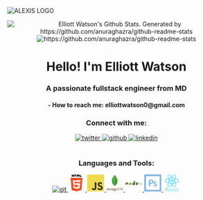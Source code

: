 ![ALEXIS LOGO](https://user-images.githubusercontent.com/61177210/113246259-a8c9c300-9286-11eb-8729-3e6668123c86.PNG)

<div align="center">
<img align='center' src='https://github-readme-stats.vercel.app/api?username=8bearings&show_icons=true&theme=omni&hide_border=true' alt="Elliott Watson's Github Stats. Generated by https://github.com/anuraghazra/github-readme-stats"/>
  </div>  
  
  <div align="center">
<img src='https://github-readme-stats.vercel.app/api/top-langs/?username=8bearings&layout=compact&theme=omni&hide_border=true' alt='https://github.com/anuraghazra/github-readme-stats'/>
  </div>  
  
<h1 align="center">Hello! I'm Elliott Watson </h1>
<h3 align="center">A passionate fullstack engineer from MD</h3>

<h4 align="center"> -  How to reach me: elliottwatson0@gmail.com </h4>

<h3 align="center">Connect with me:</h3>
<p align="left">
  
  <div align="center">
<a href="https://twitter.com/elliottcodes" target="_blank">
<img src=https://img.shields.io/badge/twitter-%2300acee.svg?&style=for-the-badge&logo=twitter&logoColor=white alt=twitter />
</a>
<a href="https://github.com/8bearings" target="_blank">
<img src=https://img.shields.io/badge/github-%2324292e.svg?&style=for-the-badge&logo=github&logoColor=white alt=github />
</a>
<a href="https://linkedin.com/in/elliott-watson-dev" target="_blank">
<img src=https://img.shields.io/badge/linkedin-%231E77B5.svg?&style=for-the-badge&logo=linkedin&logoColor=white alt=linkedin  />
</a>  
</div>  
<br/>



<h3 align="center">Languages and Tools:</h3>
<div align="center"> 
 <a href="https://git-scm.com/" target="_blank"> <img src="https://www.vectorlogo.zone/logos/git-scm/git-scm-icon.svg" alt="git" width="40" height="40"/> </a> <a href="https://www.w3.org/html/" target="_blank"> <img src="https://raw.githubusercontent.com/devicons/devicon/master/icons/html5/html5-original-wordmark.svg" alt="html5" width="40" height="40"/> </a> <a href="https://developer.mozilla.org/en-US/docs/Web/JavaScript" target="_blank"> <img src="https://raw.githubusercontent.com/devicons/devicon/master/icons/javascript/javascript-original.svg" alt="javascript" width="40" height="40"/> </a> <a href="https://www.mongodb.com/" target="_blank"> <img src="https://raw.githubusercontent.com/devicons/devicon/master/icons/mongodb/mongodb-original-wordmark.svg" alt="mongodb" width="40" height="40"/> </a> <a href="https://nodejs.org" target="_blank"> <img src="https://raw.githubusercontent.com/devicons/devicon/master/icons/nodejs/nodejs-original-wordmark.svg" alt="nodejs" width="40" height="40"/> </a> <a href="https://www.photoshop.com/en" target="_blank"> <img src="https://raw.githubusercontent.com/devicons/devicon/master/icons/photoshop/photoshop-line.svg" alt="photoshop" width="40" height="40"/> </a> <a href="https://reactjs.org/" target="_blank"> <img src="https://raw.githubusercontent.com/devicons/devicon/master/icons/react/react-original-wordmark.svg" alt="react" width="40" height="40"/> </a> 
</div>

